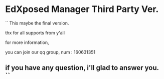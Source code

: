 EdXposed Manager Third Party Ver.
===============
``
This maybe the final version.

thx for all supports from y'all

for more information,

you can join our qq group, num : 160631351

if you have any question, i'll glad to answer you.
``
-------
